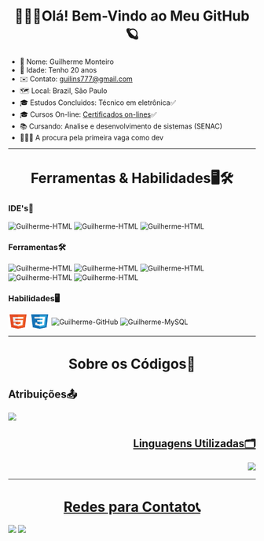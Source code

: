 <h1 align="center">
👨🏽‍💻Olá! Bem-Vindo ao Meu GitHub🪐
  </h1>

- 🔭 Nome: Guilherme Monteiro
- 🌱 Idade: Tenho 20 anos
- ✉️ Contato: guilins777@gmail.com
- 🗺️ Local: Brazil, São Paulo
- 🎓 Estudos Concluidos: Técnico em eletrônica✅
- 🎓 Cursos On-line: [Certificados on-lines](https://github.com/GuilhermeMonteiroLins/Certificates)✅
- 📚 Cursando: Analise e desenvolvimento de sistemas (SENAC)
- 👨🏽‍💻 A procura pela primeira vaga como dev

<hr>

  <h1 align="center">
    Ferramentas & Habilidades🖥️🛠️
   </h1>
  <div>
  
   <h3 align="left"> 
     IDE's🧮
    </h3>
    <img align="center" alt="Guilherme-HTML" height="25" width="80" src="https://img.shields.io/badge/NetBeans-IDE-red">
    <img align="center" alt="Guilherme-HTML" height="25" width="80" src="https://img.shields.io/badge/Eclipse-IDE-purple">
    <img align="center" alt="Guilherme-HTML" height="25" width="80" src="https://img.shields.io/badge/-VSCode-007ACC?&logo=Visual%20Studio%20Code&logoColor=FFFFFF">
    <h3 align="left"> 
     Ferramentas🛠️
    </h3>
    <img align="center" alt="Guilherme-HTML" height="30" width="80" src="https://img.shields.io/badge/-Windows-0078D6?&logo=Windows&logoColor=FFFFFF">
    <img align="center" alt="Guilherme-HTML" height="27" width="80" src="https://img.shields.io/badge/-WakaTime-181717?&logo=WakaTime&logoColor=FFFFFF">
    <img align="center" alt="Guilherme-HTML" height="25" width="80" src="https://img.shields.io/badge/-GitHub-181717?&logo=GitHub&logoColor=FFFFFF">
    <img align="center" alt="Guilherme-HTML" height="25" width="80" src="https://img.shields.io/badge/-Trello-0052CC?&logo=Trello&logoColor=FFFFFF">
    <img align="center" alt="Guilherme-HTML" height="25" width="80" src="https://img.shields.io/badge/-XAMPP-FB7A24?&logo=XAMPP&logoColor=FFFFFF">
  </div> 
  
  <h3 align="left">   
    Habilidades🖥️
  </h3>
  
 <div>
  <img align="center" alt="Guilherme-HTML" height="30" width="40" src="https://raw.githubusercontent.com/devicons/devicon/master/icons/html5/html5-original.svg">
  <img align="center" alt="Guilheme-CSS" height="30" width="40" src="https://raw.githubusercontent.com/devicons/devicon/master/icons/css3/css3-original.svg">
  <img align="center" alt="Guilherme-GitHub" height="30" width="40" src="https://cdn.jsdelivr.net/gh/devicons/devicon/icons/java/java-original.svg"/>
  <img align="center" alt="Guilherme-MySQL" height="30" width="40" src="https://cdn.jsdelivr.net/gh/devicons/devicon/icons/mysql/mysql-original.svg"/>
 </div>

<hr>
<h1 align="center">Sobre os Códigos🧩</h1>

  <h2 align="left">Atribuições📤</h2>
    <div align="left">
      <a href="https://github.com/GuilhermeMonteiroLins">
      <img height="200em" src="https://github-readme-stats.vercel.app/api?username=GuilhermeMonteiroLins&show_icons=true&theme=tokyonight&include_all_commits=true&count_private=true"/>
</div>
  
  <h2 align="right">Linguagens Utilizadas🗂️</h2>
    <div align="right">
      <img height="240em" src="https://github-readme-stats.vercel.app/api/top-langs/?username=GuilhermeMonteiroLins&layout=compact&langs_count=7&theme=tokyonight"/>
    </div>
  
<hr>

<h1 align="center">Redes para Contato📞</h1>
    <div>
      <a href = "mailto:guilins777@gmail.com"><img src="https://img.shields.io/badge/-Gmail-%23333?style=for-the-badge&logo=gmail&logoColor=white" target="_blank"></a>
      <a href="https://www.linkedin.com/in/guilherme-monteiro-857720219/" target="_blank"><img height="27" widght="80" src="https://img.shields.io/badge/-LinkedIn-%230077B5?style=for-the-           badge&logo=linkedin&logoColor=white" target="_blank"></a> 
    </div>
  
